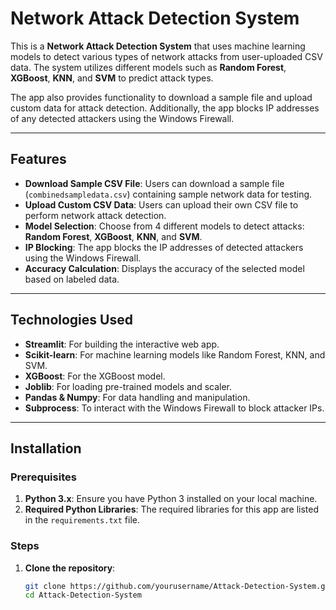 # Network Attack Detection System

This is a **Network Attack Detection System** that uses machine learning models to detect various types of network attacks from user-uploaded CSV data. The system utilizes different models such as **Random Forest**, **XGBoost**, **KNN**, and **SVM** to predict attack types.

The app also provides functionality to download a sample file and upload custom data for attack detection. Additionally, the app blocks IP addresses of any detected attackers using the Windows Firewall.

---

## Features

- **Download Sample CSV File**: Users can download a sample file (`combinedsampledata.csv`) containing sample network data for testing.
- **Upload Custom CSV Data**: Users can upload their own CSV file to perform network attack detection.
- **Model Selection**: Choose from 4 different models to detect attacks: **Random Forest**, **XGBoost**, **KNN**, and **SVM**.
- **IP Blocking**: The app blocks the IP addresses of detected attackers using the Windows Firewall.
- **Accuracy Calculation**: Displays the accuracy of the selected model based on labeled data.

---

## Technologies Used

- **Streamlit**: For building the interactive web app.
- **Scikit-learn**: For machine learning models like Random Forest, KNN, and SVM.
- **XGBoost**: For the XGBoost model.
- **Joblib**: For loading pre-trained models and scaler.
- **Pandas & Numpy**: For data handling and manipulation.
- **Subprocess**: To interact with the Windows Firewall to block attacker IPs.

---

## Installation

### Prerequisites

1. **Python 3.x**: Ensure you have Python 3 installed on your local machine.
2. **Required Python Libraries**: The required libraries for this app are listed in the `requirements.txt` file.

### Steps

1. **Clone the repository**:
   ```bash
   git clone https://github.com/yourusername/Attack-Detection-System.git
   cd Attack-Detection-System
